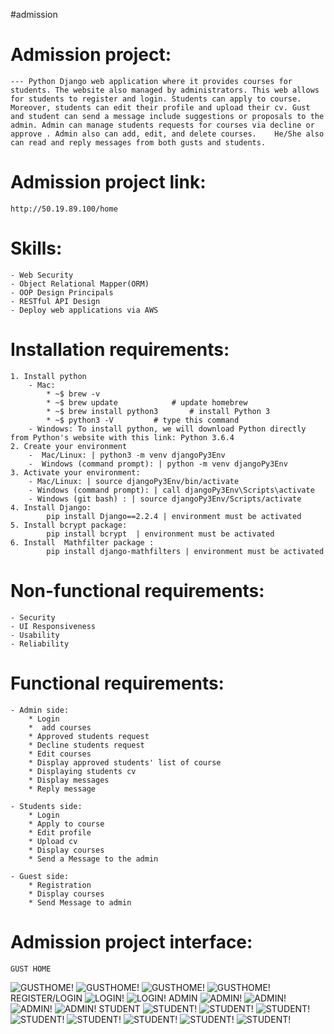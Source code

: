 #admission


# Admission project:
    --- Python Django web application where it provides courses for students. The website also managed by administrators. This web allows for students to register and login. Students can apply to course. Moreover, students can edit their profile and upload their cv. Gust and student can send a message include suggestions or proposals to the admin. Admin can manage students requests for courses via decline or approve . Admin also can add, edit, and delete courses.    He/She also can read and reply messages from both gusts and students.

# Admission project link:
    http://50.19.89.100/home

# Skills:
    - Web Security
    - Object Relational Mapper(ORM)
    - OOP Design Principals
    - RESTful API Design
    - Deploy web applications via AWS 

# Installation requirements:
    1. Install python 
        - Mac: 
            * ~$ brew -v
            * ~$ brew update		    # update homebrew
            * ~$ brew install python3	    # install Python 3
            * ~$ python3 -V         # type this command
        - Windows: To install python, we will download Python directly from Python's website with this link: Python 3.6.4
    2. Create your environment
        -  Mac/Linux: | python3 -m venv djangoPy3Env 
        -  Windows (command prompt): | python -m venv djangoPy3Env
    3. Activate your environment:
        - Mac/Linux: | source djangoPy3Env/bin/activate
        - Windows (command prompt): | call djangoPy3Env\Scripts\activate 
        - Windows (git bash) : | source djangoPy3Env/Scripts/activate  
    4. Install Django:
            pip install Django==2.2.4 | environment must be activated 
    5. Install bcrypt package:
            pip install bcrypt  | environment must be activated 
    6. Install  Mathfilter package :
            pip install django-mathfilters | environment must be activated 

# Non-functional requirements:
    - Security 
    - UI Responsiveness
    - Usability 
    - Reliability
# Functional requirements:
    - Admin side: 
        * Login
        *  add courses
        * Approved students request
        * Decline students request
        * Edit courses 
        * Display approved students' list of course 
        * Displaying students cv
        * Display messages
        * Reply message 

    - Students side:
        * Login 
        * Apply to course
        * Edit profile
        * Upload cv
        * Display courses 
        * Send a Message to the admin

    - Guest side:
        * Registration
        * Display courses 
        * Send Message to admin
# Admission project interface:

    GUST HOME
   ![GUSTHOME!](https://user-images.githubusercontent.com/88772180/177202705-ade6257b-1eca-4cfd-bad5-e5ec331efab5.png)
   ![GUSTHOME!](https://user-images.githubusercontent.com/88772180/177203305-68855ee2-0b63-4c76-be39-02bdd3709e59.png)
    ![GUSTHOME!](https://user-images.githubusercontent.com/88772180/177203368-3d07a878-3787-4fd8-8d6b-af7081417d72.png)
    ![GUSTHOME!](https://user-images.githubusercontent.com/88772180/177203435-6ce3fe7d-9f35-4b66-acea-bd9f1fded5ab.png)
    REGISTER/LOGIN
    ![LOGIN!](https://user-images.githubusercontent.com/88772180/177203501-271e71b7-5301-47f9-92b7-e3f1ceb66bac.png)
    ![LOGIN!](https://user-images.githubusercontent.com/88772180/177203836-f5f29be6-be3d-4202-8c34-eb54083a9a38.png)
    ADMIN
    ![ADMIN!](https://user-images.githubusercontent.com/88772180/177204351-b68aca74-eda8-4882-9f83-ecbda13b58aa.png)
    ![ADMIN!](https://user-images.githubusercontent.com/88772180/177204404-0cbacd3d-43b5-4f66-bbab-4d2daf4d8615.png)
    ![ADMIN!](https://user-images.githubusercontent.com/88772180/177204432-ea8fadb3-d734-4b84-bbfd-4885e5a7212d.png)
    ![ADMIN!](https://user-images.githubusercontent.com/88772180/177204471-a78a8d05-89e9-477a-b94a-0a79758e9175.png)
    STUDENT
    ![STUDENT!](https://user-images.githubusercontent.com/88772180/177203628-89fc6f0c-a19d-4b5a-b1b2-760b92857ac5.png)
    ![STUDENT!](https://user-images.githubusercontent.com/88772180/177203979-b8c8513d-7ed2-46af-a32c-35f11b5e346b.png)
    ![STUDENT!](https://user-images.githubusercontent.com/88772180/177204060-c4a4aae7-2853-4f65-9412-b85ef89799cf.png)
    ![STUDENT!](https://user-images.githubusercontent.com/88772180/177204108-8db9afad-ecc8-4e80-b5d0-ba51a44e5d70.png)
    ![STUDENT!](https://user-images.githubusercontent.com/88772180/177204150-bfb54f40-1de5-4682-a896-107890dcd304.png)
    ![STUDENT!](https://user-images.githubusercontent.com/88772180/177204220-eec49f29-2550-4032-bcde-92642c04f26d.png)
    ![STUDENT!](https://user-images.githubusercontent.com/88772180/177204269-fe4d9f67-a96b-4176-88da-aa5ffa393968.png)
    ![STUDENT!](https://user-images.githubusercontent.com/88772180/177204311-caca6642-473f-4118-ae3a-278d2a8f5018.png)

